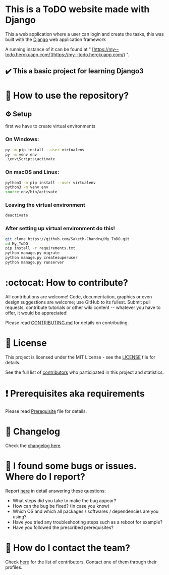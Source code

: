 # This is a ToDO website made with Django
This a web application where a user can login and create the tasks, this was built with the [Django](https://www.djangoproject.com/) web application framework

A running instance of it can be found at " 
[https://my--todo.herokuapp.com/](https://my--todo.herokuapp.com/) ".

## :heavy_check_mark: This a basic project for learning Django3


# :book: How to use the repository?
## :gear: Setup

first we have to create virtual environments

### On Windows: 
```cmd
py -m pip install --user virtualenv
py -m venv env
.\env\Scripts\activate
```

### On macOS and Linux:
```bash
python3 -m pip install --user virtualenv
python3 -m venv env
source env/bin/activate
```
### Leaving the virtual environment
```bash
deactivate
```
### After setting up virtual environment do this!
``` bash
git clone https://github.com/Saketh-Chandra/My_ToDO.git
cd My_ToDO
pip install -r requirements.txt
python manage.py migrate
python manage.py createsuperuser
python manage.py runserver
```

# :octocat: How to contribute?

All contributions are welcome! Code, documentation, graphics or even design suggestions are welcome; use GitHub to its fullest. Submit pull requests, contribute tutorials or other wiki content -- whatever you have to offer, it would be appreciated!

Please read [CONTRIBUTING.md](CONTRIBUTING.md) for details on contributing.



# :scroll: License

This project is licensed under the MIT License - see the [LICENSE](LICENSE) file for details.


See the full list of [contributors](https://github.com/Saketh-Chandra/flask_basic/graphs/contributors) who participated in this project and statistics.

# :heavy_exclamation_mark: Prerequisites aka requirements

Please read [Prerequisite](Prerequisite.md) file for details.

# :scroll: Changelog

Check the [changelog here](https://github.com/Saketh-Chandra/My_ToDO/commits/master).

# :scroll: I found some bugs or issues. Where do I report?

Report [here](https://github.com/Saketh-Chandra/My_ToDO/issues/new) in detail answering these questions:

* What steps did you take to make the bug appear?
* How can the bug be fixed? (In case you know)
* Which OS and which all packages / softwares / dependencies are you using?
* Have you tried any troubleshooting steps such as a reboot for example?
* Have you followed the prescribed prerequisites?

# :scroll: How do I contact the team?

Check [here](https://github.com/Saketh-Chandra/My_ToDO/graphs/contributors) for the list of contributors. Contact one of them through their profiles.
